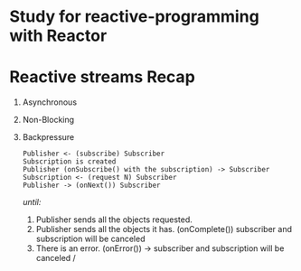 # Study for reactive-programming with Reactor

# Reactive streams Recap
 1. Asynchronous
 2. Non-Blocking
 3. Backpressure
    <br />
      
        Publisher <- (subscribe) Subscriber
        Subscription is created
        Publisher (onSubscribe() with the subscription) -> Subscriber
        Subscription <- (request N) Subscriber
        Publisher -> (onNext()) Subscriber
    
     <i> until:</i>

      1. Publisher sends all the objects requested.
      2. Publisher sends all the objects it has. (onComplete()) subscriber and subscription will be canceled
      3. There is an error. (onError()) -> subscriber and subscription will be canceled
/
